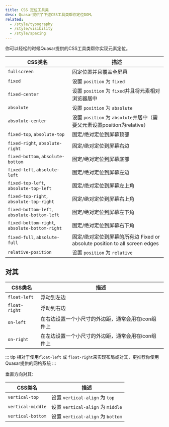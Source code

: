 ```yaml
---
title: CSS 定位工具类
desc: Quasar提供了下述CSS工具类帮你定位DOM。
related:
  - /style/typography
  - /style/visibility
  - /style/spacing
---
```


你可以轻松的时候Quasar提供的CSS工具类帮你实现元素定位。

| CSS类名 | 描述 |
| --- | --- |
| `fullscreen` | 固定位置并且覆盖全屏幕 |
| `fixed` | 设置 `position` 为 `fixed` |
| `fixed-center` | 设置 `position` 为 `fixed`并且将元素相对浏览器居中 |
| `absolute` | 设置 `position` 为 `absolute` |
| `absolute-center` | 设置 `position` 为 `absolute`并居中（需要父元素设置position为relative） |
| `fixed-top`, `absolute-top` | 固定/绝对定位到屏幕顶部  |
| `fixed-right`, `absolute-right` |固定/绝对定位到屏幕右边 |
| `fixed-bottom`, `absolute-bottom` |固定/绝对定位到屏幕底部 |
| `fixed-left`, `absolute-left` |固定/绝对定位到屏幕左边 |
| `fixed-top-left`, `absolute-top-left` |固定/绝对定位到屏幕左上角  |
| `fixed-top-right`, `absolute-top-right` |固定/绝对定位到屏幕右上角  |
| `fixed-bottom-left`, `absolute-bottom-left` |固定/绝对定位到屏幕左下角 |
| `fixed-bottom-right`, `absolute-bottom-right` |固定/绝对定位到屏幕右下角  |
| `fixed-full`, `absolute-full` |固定/绝对定位到屏幕的所有边 Fixed or absolute position to all screen edges |
| `relative-position` | 设置 `position` 为 `relative` |

## 对其
| CSS类名 | 描述 |
| --- | --- |
| `float-left` | 浮动到左边  |
| `float-right` | 浮动到右边 |
| `on-left` | 在右边设置一个小尺寸的外边距，通常会用在icon组件上|
| `on-right` | 在左边设置一个小尺寸的外边距，通常会用在icon组件上  |

::: tip
相对于使用`float-left` 或 `float-right`来实现布局或对其，更推荐你使用Quasar提供的网格系统
:::

垂直方向对其:

| CSS类名 | 描述 |
| --- | --- |
| `vertical-top` | 设置 `vertical-align` 为 `top` |
| `vertical-middle` | 设置 `vertical-align` 为 `middle` |
| `vertical-bottom` | 设置 `vertical-align` 为 `bottom` |
